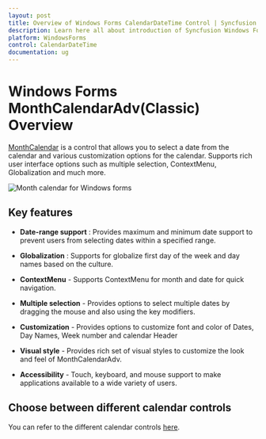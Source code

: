```yaml
---
layout: post
title: Overview of Windows Forms CalendarDateTime Control | Syncfusion
description: Learn here all about introduction of Syncfusion Windows Forms MonthCalendarAdv(Classic) control and more details.
platform: WindowsForms
control: CalendarDateTime
documentation: ug
---
```

# Windows Forms MonthCalendarAdv(Classic) Overview

 [MonthCalendar](https://help.syncfusion.com/cr/windowsforms/Syncfusion.Windows.Forms.Tools.MonthCalendarAdv.html) is a control that allows you to select a date from the calendar and various customization options for the calendar. Supports rich user interface options such as multiple selection, ContextMenu, Globalization and much more.

![Month calendar for Windows forms](CalendarDateTime_images/MonthCalenderAdv-img1.png)

## Key features

* **Date-range support** : Provides maximum and minimum date support to prevent users from selecting dates within a specified range.

* **Globalization** : Supports for globalize first day of the week and day names based on the culture.

* **ContextMenu** - Supports ContextMenu for month and date for quick navigation. 

* **Multiple selection** - Provides options to select multiple dates by dragging the mouse and also using the key modifiers.

* **Customization** - Provides options to customize font and color of Dates, Day Names, Week number and  calendar Header

* **Visual style** - Provides rich set of visual styles to customize the look and feel of MonthCalendarAdv.

* **Accessibility** - Touch, keyboard, and mouse support to make applications available to a wide variety of users.

## Choose between different calendar controls

You can refer to the different calendar controls [here](https://help.syncfusion.com/windowsforms/calendar/overview#choose-between-different-calendar-controls).
